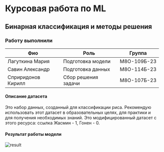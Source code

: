 # Курсовая работа по ML
## Бинарная классификация и методы решения
### Работу выполнили
|Фио|Роль|Группа|
|---------------|----------------------|----------|
|Лагуткина Мария|Подготовка модели|М8О-109Б-23|
|Савин Александр|Подготовка данных|М8О-114Б-23|
|Сприридонов Кирилл|Сбор решения задачи|М8О-107Б-23|

#### Описание датасета
Это набор данных, созданный для классификации риса. Рекомендую использовать этот датасет в образовательных целях, для практики и для получения необходимых знаний. Это модифицированный датасет с этого ресурса: ссылка Жасмин - 1, Гонен - 0.

#### Результат работы модели
![result](images/results.png)
